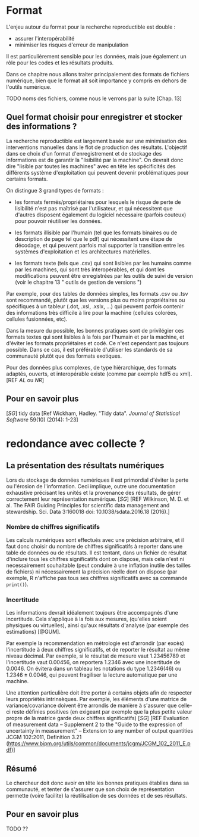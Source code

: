 # Format 

L'enjeu autour du format pour la recherche reproductible est double : 

 - assurer l'interopérabilité
 - minimiser les risques d'erreur de manipulation
 
Il est particulièrement sensible pour les données, mais joue également un rôle 
pour les codes et les résultats produits.
 
Dans ce chapitre nous allons traiter principalement des formats de fichiers numérique,
bien que le format ait soit importance y compris en dehors de l'outils numérique.

TODO noms des fichiers, comme nous le verrons par la suite [Chap. 13]


## Quel format choisir pour enregistrer et stocker des informations ?

La recherche reproductible est largement basée sur une minimisation des interventions 
manuelles dans le flot de production des résultats. L'objectif dans ce choix d'un 
format d'enregistrement et de stockage des informations est de garantir la "lisibilité
par la machine". On devrait donc dire "lisible par toutes les machines" avec  en tête
les spécificités des différents système d'exploitation qui peuvent devenir problématiques
pour certains formats. 

On distingue 3 grand types de formats :

 - les formats fermés/propriétaires pour lesquels le risque de perte de lisibilité 
 n'est pas maîtrisé par l'utilisateur, et qui nécessitent que d'autres disposent 
 également du logiciel nécessaire (parfois couteux) pour pouvoir réutiliser les données.
  
 - les formats illisible par l'humain (tel que les formats binaires ou de description de 
 page tel que le pdf) qui nécessitent une étape de décodage, et qui peuvent parfois mal 
 supporter la transition entre les systèmes d'exploitation et les architectures matérielles. 
 
 - les formats texte (tels que .csv) qui sont lisibles par les humains comme par les 
 machines, qui sont très interopérables, et qui dont les modifications peuvent être 
 enregistrées par les outils de suivi de version (voir le chapitre 13 " outils de gestion 
 de versions ")

Par exemple, pour des tables de données simples, les formats .csv ou .tsv sont recommandé, 
plutôt que les versions plus ou moins propriétaires ou spécifiques à un tableur (.dot, .xsl, 
.xslx, ...) qui peuvent parfois contenir des informations très difficile à lire pour la machine
(cellules colorées, cellules fusionnées, etc).

Dans la mesure du possible, les bonnes pratiques sont de privilégier ces formats textes qui sont 
lisibles à la fois par l'humain et par la machine, et d'éviter les formats propriétaires et codé.
Ce n'est cependant pas toujours possible. Dans ce cas, il est préférable d'utiliser les standards
de sa communauté plutôt que des formats exotiques.

Pour des données plus complexes, de type hiérarchique, des formats adaptés, 
ouverts, et interopérable existe (comme par exemple hdf5 ou xml). [REF *AL* ou *NR*]


## Pour en savoir plus
[*SG*] tidy data [Ref Wickham, Hadley. "Tidy data". *Journal of Statistical Software* 59(10) (2014): 1-23]


# redondance avec collecte ?

## La présentation des résultats numériques

Lors du stockage de données numériques il est primordial d'éviter la perte ou l'érosion 
de l'information. Ceci implique, outre une documentation exhaustive précisant
les unités et la provenance des résultats, de gérer correctement leur représentation 
numérique. [*SG*] [REF Wilkinson, M. D. et al. The FAIR Guiding Principles for scientific
data management and stewardship. Sci. Data 3:160018 doi:
10.1038/sdata.2016.18 (2016).]

### Nombre de chiffres significatifs

Les calculs numériques sont effectués avec une précision arbitraire, et il faut donc 
choisir du nombre de chiffres significatifs à reporter dans une table de données ou de 
résultats. Il est tentant, dans un fichier de résultat d'inclure tous les chiffres 
significatifs dont on dispose, mais cela n'est ni necessairement souhaitable (peut conduire 
à une inflation inutile des tailles de fichiers) ni nécessairement la précision réelle
dont on dispose (par exemple, R n'affiche pas tous ses chiffres significatifs avec 
sa commande `print()`). 


### Incertitude

Les informations devrait idéalement toujours être accompagnés d'une incertitude. Cela 
s'applique à la fois aux mesures, (qu'elles soient physiques ou virtuelles), ainsi qu'aux 
résultats d'analyse (par exemple des estimations) [@GUM].

Par exemple la recommendation en métrologie est d'arrondir (par excès) l'incertitude à 
deux chiffres significatifs, et de reporter le résultat au même niveau décimal. Par exemple, 
si le résultat de mesure vaut 1.23456789 et l'incertitude vaut 0.00456, on reportera 1.2346 
avec une incertitude de 0.0046. On évitera dans un tableau les notations du type $1.2346(46)$ 
ou $1.2346 \pm 0.0046$, qui peuvent fragiliser la lecture automatique par une machine.

Une attention particulière doit être porter à certains objets afin de respecter leurs propriétés
intrinsèques. Par exemple, les éléments d'une matrice de variance/covariance doivent être
arrondis de manière à s'assurer que celle-ci reste définies positives (en exigeant par exemple 
que la plus petite valeur propre de la matrice garde deux chiffres significatifs) [*SG*] 
[REF Evaluation of measurement data – Supplement 2 to the "Guide to the expression of 
uncertainty in measurement" – Extension to any number of output quantities JCGM 102:2011, Definition 3.21  
(https://www.bipm.org/utils/common/documents/jcgm/JCGM_102_2011_E.pdf)]


## Résumé 

Le chercheur doit donc avoir en tête les bonnes pratiques établies dans sa communauté, et 
tenter de s'assurer que son choix de représentation permette (voire facilite)
la réutilisation de ses données et de ses résultats.


## Pour en savoir plus

TODO ??
